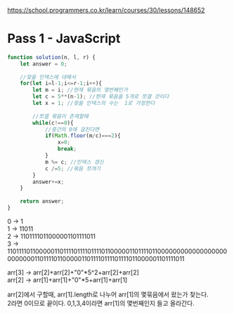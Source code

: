 https://school.programmers.co.kr/learn/courses/30/lessons/148652

# Pass 1 - JavaScript
~~~javascript
function solution(n, l, r) {
    let answer = 0;
    
    //찾을 인덱스에 대해서
    for(let i=l-1;i<=r-1;i++){
        let m = i; //현재 묶음의 몇번째인가
        let c = 5**(n-1); //현재 묶음을 5개로 쪼갤 것이다
        let x = 1; //찾을 인덱스의 수는  1로 가정한다
        
        //쪼갤 묶음이 존재할때
        while(c!==0){
            //중간의 0에 걸친다면
            if(Math.floor(m/c)===2){
                x=0;
                break;
            }
            m %= c; //인덱스 갱신
            c /=5; //묶음 쪼개기
        }
        answer+=x;
    }
    
    return answer;
}
~~~


0 -> 1  
1 -> 11011  
2 -> 1101111011000001101111011  
3 -> 11011110110000011011110111101111011000001101111011000000000000000000000000011011110110000011011110111101111011000001101111011  
  
arr[3] -> arr[2]+arr[2]+"0"*5^2+arr[2]+arr[2]  
arr[2] -> arr[1]+arr[1]+"0"*5+arr[1]+arr[1]  
  
arr[2]에서 구할때, arr[1].length로 나누어 arr[1]의 몇묶음에서 왔는가 찾는다.  
2라면 0이므로 끝이다. 0,1,3,4이라면 arr[1]의 몇번째인지 들고 올라간다.   
